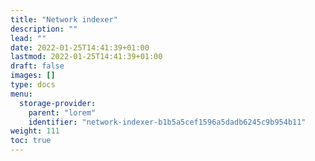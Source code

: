 ```yaml
---
title: "Network indexer"
description: ""
lead: ""
date: 2022-01-25T14:41:39+01:00
lastmod: 2022-01-25T14:41:39+01:00
draft: false
images: []
type: docs
menu:
  storage-provider:
    parent: "lorem"
    identifier: "network-indexer-b1b5a5cef1596a5dadb6245c9b954b11"
weight: 111
toc: true
---
```


